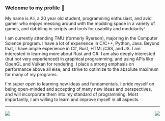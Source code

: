 ### Welcome to my profile 👋
My name is Ali, a 20 year old student, programming enthusiast, and avid gamer who enjoys messing around with the modding space in a variety of games, and dabbling in scripts and tools for usability and modularity!

I am currently attending TMU (formerly Ryerson), majoring in the Computer Science program. I have a lot of experience in C/C++, Python, Java. Beyond that, I have ample experience in C#, Rust, HTML/CSS, and JS. I am interested in learning more about Rust and C#. I am also deeply interested (but not very experienced) in graphical programming, and using APIs like OpenGL and Vulkan for rendering. I place a strong emphasis on performance above all else, and strive to optimize to the absolute maximum for many of my programs.

I'm super open to learning new ideas and fundamentals. I pride myself on being open-minded and accepting of many new ideas and perspectives, and will incorporate them into my standard of programming. Most importantly, I am willing to learn and improve myself in all aspects.

---

<img align="right" src="https://github-readme-stats.vercel.app/api/top-langs/?username=Frontear&show_icons=true&hide_border=true&theme=nord" />
<img align="left" src="https://github-readme-stats.vercel.app/api?username=Frontear&show_icons=true&hide_border=true&theme=nord" />

<!--
**Frontear/Frontear** is a ✨ _special_ ✨ repository because its `README.md` (this file) appears on your GitHub profile.

Here are some ideas to get you started:

- 🔭 I’m currently working on ...
- 🌱 I’m currently learning ...
- 👯 I’m looking to collaborate on ...
- 🤔 I’m looking for help with ...
- 💬 Ask me about ...
- 📫 How to reach me: ...
- 😄 Pronouns: ...
- ⚡ Fun fact: ...
-->
